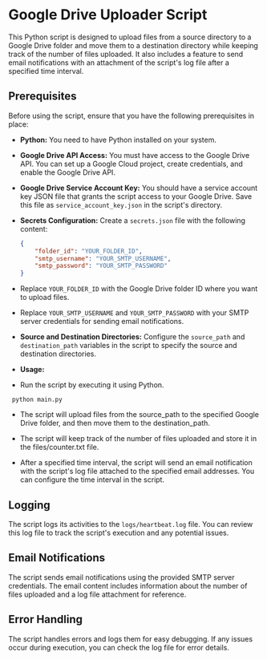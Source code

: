 # Google Drive Uploader Script

This Python script is designed to upload files from a source directory to a Google Drive folder and move them to a destination directory while keeping track of the number of files uploaded. It also includes a feature to send email notifications with an attachment of the script's log file after a specified time interval.

## Prerequisites

Before using the script, ensure that you have the following prerequisites in place:

- **Python:** You need to have Python installed on your system.

- **Google Drive API Access:** You must have access to the Google Drive API. You can set up a Google Cloud project, create credentials, and enable the Google Drive API.

- **Google Drive Service Account Key:** You should have a service account key JSON file that grants the script access to your Google Drive. Save this file as `service_account_key.json` in the script's directory.

- **Secrets Configuration:** Create a `secrets.json` file with the following content:
   ```json
   {
       "folder_id": "YOUR_FOLDER_ID",
       "smtp_username": "YOUR_SMTP_USERNAME",
       "smtp_password": "YOUR_SMTP_PASSWORD"
   }

- Replace `YOUR_FOLDER_ID` with the Google Drive folder ID where you want to upload files.

- Replace `YOUR_SMTP_USERNAME` and `YOUR_SMTP_PASSWORD` with your SMTP server credentials for sending email notifications.

- **Source and Destination Directories:** Configure the `source_path` and `destination_path` variables in the script to specify the source and destination directories.

- **Usage:**

- Run the script by executing it using Python.

``` python main.py```

- The script will upload files from the source_path to the specified Google Drive folder, and then move them to the destination_path.

- The script will keep track of the number of files uploaded and store it in the files/counter.txt file.

- After a specified time interval, the script will send an email notification with the script's log file attached to the specified email addresses. You can configure the time interval in the script.

Logging
-------

The script logs its activities to the `logs/heartbeat.log` file. You can review this log file to track the script's execution and any potential issues.

Email Notifications
-------------------

The script sends email notifications using the provided SMTP server credentials. The email content includes information about the number of files uploaded and a log file attachment for reference.

Error Handling
--------------

The script handles errors and logs them for easy debugging. If any issues occur during execution, you can check the log file for error details.